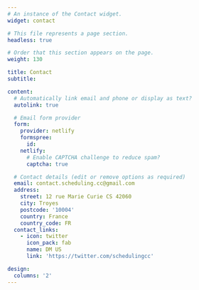 ```yaml
---
# An instance of the Contact widget.
widget: contact

# This file represents a page section.
headless: true

# Order that this section appears on the page.
weight: 130

title: Contact
subtitle:

content:
  # Automatically link email and phone or display as text?
  autolink: true

  # Email form provider
  form:
    provider: netlify
    formspree:
      id:
    netlify:
      # Enable CAPTCHA challenge to reduce spam?
      captcha: true

  # Contact details (edit or remove options as required)
  email: contact.scheduling.cc@gmail.com
  address:
    street: 12 rue Marie Curie CS 42060
    city: Troyes
    postcode: '10004'
    country: France
    country_code: FR
  contact_links:
    - icon: twitter
      icon_pack: fab
      name: DM US
      link: 'https://twitter.com/schedulingcc'

design:
  columns: '2'
---
```

